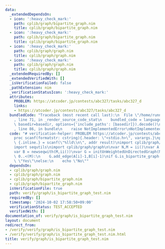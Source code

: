 ```yaml
---
data:
  _extendedDependsOn:
  - icon: ':heavy_check_mark:'
    path: cplib/graph/bipartite_graph.nim
    title: cplib/graph/bipartite_graph.nim
  - icon: ':heavy_check_mark:'
    path: cplib/graph/bipartite_graph.nim
    title: cplib/graph/bipartite_graph.nim
  - icon: ':heavy_check_mark:'
    path: cplib/graph/graph.nim
    title: cplib/graph/graph.nim
  - icon: ':heavy_check_mark:'
    path: cplib/graph/graph.nim
    title: cplib/graph/graph.nim
  _extendedRequiredBy: []
  _extendedVerifiedWith: []
  _isVerificationFailed: false
  _pathExtension: nim
  _verificationStatusIcon: ':heavy_check_mark:'
  attributes:
    PROBLEM: https://atcoder.jp/contests/abc327/tasks/abc327_d
    links:
    - https://atcoder.jp/contests/abc327/tasks/abc327_d
  bundledCode: "Traceback (most recent call last):\n  File \"/home/runner/.local/lib/python3.10/site-packages/onlinejudge_verify/documentation/build.py\"\
    , line 71, in _render_source_code_stat\n    bundled_code = language.bundle(stat.path,\
    \ basedir=basedir, options={'include_paths': [basedir]}).decode()\n  File \"/home/runner/.local/lib/python3.10/site-packages/onlinejudge_verify/languages/nim.py\"\
    , line 86, in bundle\n    raise NotImplementedError\nNotImplementedError\n"
  code: "# verification-helper: PROBLEM https://atcoder.jp/contests/abc327/tasks/abc327_d\n\
    proc scanf(formatstr: cstring){.header: \"<stdio.h>\", varargs.}\nproc ii(): int\
    \ {.inline.} = scanf(\"%lld\\n\", addr result)\nimport cplib/graph/bipartite_graph\n\
    import sequtils\nimport cplib/graph/graph\n\nvar N,M = ii()\nvar A = newseqwith(M,ii())\n\
    var B = newseqwith(M,ii())\nvar G = initUnWeightedUnDirectedGraph(N)\nfor i in\
    \ 0..<(M):\n    G.add_edge(A[i]-1,B[i]-1)\nif G.is_bipartite_graph():\n    echo\
    \ \"Yes\"\nelse:\n    echo \"No\""
  dependsOn:
  - cplib/graph/graph.nim
  - cplib/graph/graph.nim
  - cplib/graph/bipartite_graph.nim
  - cplib/graph/bipartite_graph.nim
  isVerificationFile: true
  path: verify/graph/is_bipartite_graph_test.nim
  requiredBy: []
  timestamp: '2024-10-02 17:58:50+09:00'
  verificationStatus: TEST_ACCEPTED
  verifiedWith: []
documentation_of: verify/graph/is_bipartite_graph_test.nim
layout: document
redirect_from:
- /verify/verify/graph/is_bipartite_graph_test.nim
- /verify/verify/graph/is_bipartite_graph_test.nim.html
title: verify/graph/is_bipartite_graph_test.nim
---
```

